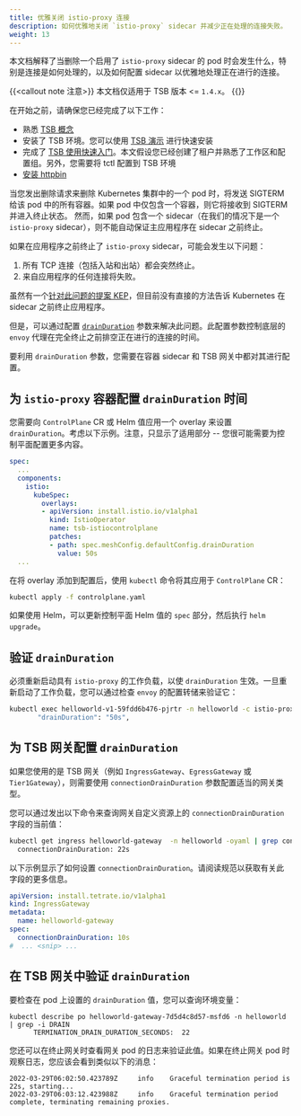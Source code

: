 ```yaml
---
title: 优雅关闭 istio-proxy 连接
description: 如何优雅地关闭 `istio-proxy` sidecar 并减少正在处理的连接失败。
weight: 13
---
```


本文档解释了当删除一个启用了 `istio-proxy` sidecar 的 pod 时会发生什么，特别是连接是如何处理的，以及如何配置 sidecar 以优雅地处理正在进行的连接。

{{<callout note 注意>}}
本文档仅适用于 TSB 版本 <= `1.4.x`。
{{</callout>}}

在开始之前，请确保您已经完成了以下工作：

- 熟悉 [TSB 概念](../../concepts/)
- 安装了 TSB 环境。您可以使用 [TSB 演示](../../setup/requirements-and-download) 进行快速安装
- 完成了 [TSB 使用快速入门](../../quickstart)。本文假设您已经创建了租户并熟悉了工作区和配置组。另外，您需要将 tctl 配置到 TSB 环境 
- [安装 httpbin](../../reference/samples/httpbin#deploy-the-httpbin-pod-and-service)

当您发出删除请求来删除 Kubernetes 集群中的一个 pod 时，将发送 SIGTERM 给该 pod 中的所有容器。如果 pod 中仅包含一个容器，则它将接收到 SIGTERM 并进入终止状态。
然而，如果 pod 包含一个 sidecar（在我们的情况下是一个 `istio-proxy` sidecar），则不能自动保证主应用程序在 sidecar 之前终止。

如果在应用程序之前终止了 `istio-proxy` sidecar，可能会发生以下问题：

1. 所有 TCP 连接（包括入站和出站）都会突然终止。
2. 来自应用程序的任何连接将失败。

虽然有一个[针对此问题的提案 KEP](https://github.com/kubernetes/enhancements/tree/master/keps/sig-node/753-sidecar-containers)，但目前没有直接的方法告诉 Kubernetes 在 sidecar 之前终止应用程序。

但是，可以通过配置 [`drainDuration`](https://istio.io/latest/docs/reference/config/istio.mesh.v1alpha1/) 参数来解决此问题。此配置参数控制底层的 `envoy` 代理在完全终止之前排空正在进行的连接的时间。

要利用 `drainDuration` 参数，您需要在容器 sidecar 和 TSB 网关中都对其进行配置。

## 为 `istio-proxy` 容器配置 `drainDuration` 时间

您需要向 `ControlPlane` CR 或 Helm 值应用一个 overlay 来设置 `drainDuration`。考虑以下示例。注意，只显示了适用部分 -- 您很可能需要为控制平面配置更多内容。

```yaml
spec: 
  ...
  components:
    istio:
      kubeSpec:
        overlays:
        - apiVersion: install.istio.io/v1alpha1
          kind: IstioOperator
          name: tsb-istiocontrolplane
          patches:
          - path: spec.meshConfig.defaultConfig.drainDuration
            value: 50s
  ...
```

在将 overlay 添加到配置后，使用 `kubectl` 命令将其应用于 `ControlPlane` CR：

```bash
kubectl apply -f controlplane.yaml
```

如果使用 Helm，可以更新控制平面 Helm 值的 `spec` 部分，然后执行 `helm upgrade`。

## 验证 `drainDuration`

必须重新启动具有 `istio-proxy` 的工作负载，以使 `drainDuration` 生效。一旦重新启动了工作负载，您可以通过检查 `envoy` 的配置转储来验证它：

```bash
kubectl exec helloworld-v1-59fdd6b476-pjrtr -n helloworld -c istio-proxy -- pilot-agent request GET config_dump |grep -i drainDuration
       "drainDuration": "50s",
```

## 为 TSB 网关配置 `drainDuration`

如果您使用的是 TSB 网关（例如 `IngressGateway`、`EgressGateway` 或 `Tier1Gateway`），则需要使用 `connectionDrainDuration` 参数配置适当的网关类型。

您可以通过发出以下命令来查询网关自定义资源上的 `connectionDrainDuration` 字段的当前值：

```bash
kubectl get ingress helloworld-gateway  -n helloworld -oyaml | grep connectionDrainDuration:
  connectionDrainDuration: 22s
```

以下示例显示了如何设置 `connectionDrainDuration`。请阅读规范以获取有关此字段的更多信息。

```yaml
apiVersion: install.tetrate.io/v1alpha1
kind: IngressGateway
metadata:
  name: helloworld-gateway
spec:
  connectionDrainDuration: 10s
#  ... <snip> ...
```

## 在 TSB 网关中验证 `drainDuration`

要检查在 pod 上设置的 `drainDuration` 值，您可以查询环境变量：

```bash{pomptUser: alice}
kubectl describe po helloworld-gateway-7d5d4c8d57-msfd6 -n helloworld | grep -i DRAIN
      TERMINATION_DRAIN_DURATION_SECONDS:  22
```

您还可以在终止网关时查看网关 pod 的日志来验证此值。如果在终止网关 pod 时观察日志，您应该会看到类似以下的消息：

```
2022-03-29T06:02:50.423789Z     info    Graceful termination period is 22s, starting...
2022-03-29T06:03:12.423988Z     info    Graceful termination period complete, terminating remaining proxies.
```
